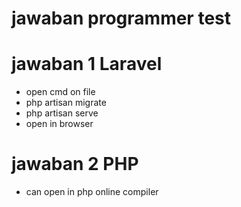 # jawaban programmer test

# jawaban 1 Laravel
- open cmd on file
- php artisan migrate
- php artisan serve
- open in browser

# jawaban 2 PHP
- can open in php online compiler
